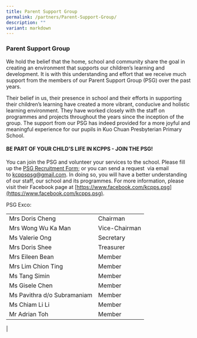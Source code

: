 ```yaml
---
title: Parent Support Group
permalink: /partners/Parent-Support-Group/
description: ""
variant: markdown
---
```

### **Parent Support Group**

We hold the belief that the home, school and community share the goal in creating an environment that supports our children’s learning and development. It is with this understanding and effort that we receive much support from the members of our Parent Support Group (PSG) over the past years.

Their belief in us, their presence in school and their efforts in supporting their children’s learning have created a more vibrant, conducive and holistic learning environment. They have worked closely with the staff on programmes and projects throughout the years since the inception of the group. The support from our PSG has indeed provided for a more joyful and meaningful experience for our pupils in Kuo Chuan Presbyterian Primary School.

#### **BE PART OF YOUR CHILD'S LIFE IN KCPPS - JOIN THE PSG!**



You can join the PSG and volunteer your services to the school. Please fill up the [PSG Recruitment Form](https://docs.google.com/forms/d/e/1FAIpQLSfL5d9oGktp-xyzOYuRD5nS6gy9uaCE4nnSwxI9eOYbWtrkSg/viewform); or you can send a request &nbsp;via email to&nbsp;[kcppspsg@gmail.com](mailto:kcppspsg@gmail.com). In doing so, you will have a better understanding of our staff, our school and its programmes. For more information, please visit their Facebook page at&nbsp;[https://www.facebook.com/kcpps.psg](https://www.facebook.com/kcpps.psg).

  

PSG Exco:

|||
|---|---|
| Mrs Doris Cheng | Chairman|
|Mrs Wong Wu Ka Man | Vice-Chairman |
| Ms Valerie Ong | Secretary |
| Mrs Doris Shee | Treasurer |
| Mrs Eileen Bean | Member |
| Mrs Lim Chion Ting | Member |
| Ms Tang Simin | Member |
| Ms Gisele Chen | Member|
| Ms Pavithra d/o Subramaniam | Member |
| Ms Chiam Li Li | Member|
| Mr Adrian Toh | Member |
|
